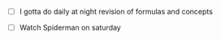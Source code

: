 - [ ] I gotta do daily at night revision of formulas and concepts
- [ ] Watch Spiderman on saturday

